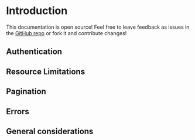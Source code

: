 # Introduction

This documentation is open source! Feel free to leave feedback as issues in the [GitHub repo](https://github.com/greenhouse/greenhouse-api-docs) or fork it and contribute changes!

## Authentication

## Resource Limitations

## Pagination

## Errors

## General considerations
